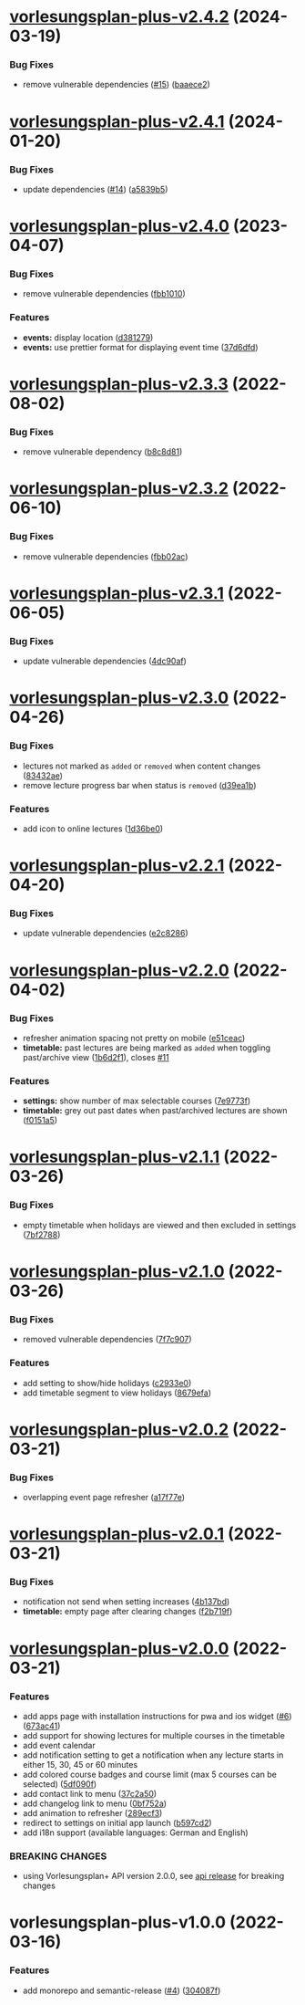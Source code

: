 # [vorlesungsplan-plus-v2.4.2](https://github.com/larsrickert/vorlesungsplan-plus/compare/vorlesungsplan-plus-v2.4.1...vorlesungsplan-plus-v2.4.2) (2024-03-19)


### Bug Fixes

* remove vulnerable dependencies ([#15](https://github.com/larsrickert/vorlesungsplan-plus/issues/15)) ([baaece2](https://github.com/larsrickert/vorlesungsplan-plus/commit/baaece2a613123ae477e775626544ede39e727aa))

# [vorlesungsplan-plus-v2.4.1](https://github.com/larsrickert/vorlesungsplan-plus/compare/vorlesungsplan-plus-v2.4.0...vorlesungsplan-plus-v2.4.1) (2024-01-20)


### Bug Fixes

* update dependencies ([#14](https://github.com/larsrickert/vorlesungsplan-plus/issues/14)) ([a5839b5](https://github.com/larsrickert/vorlesungsplan-plus/commit/a5839b53332098b4ed62585246917c1515546216))

# [vorlesungsplan-plus-v2.4.0](https://github.com/larsrickert/vorlesungsplan-plus/compare/vorlesungsplan-plus-v2.3.3...vorlesungsplan-plus-v2.4.0) (2023-04-07)


### Bug Fixes

* remove vulnerable dependencies ([fbb1010](https://github.com/larsrickert/vorlesungsplan-plus/commit/fbb1010c3e01abcbb2f3df9c8ec95f4f991852ae))


### Features

* **events:** display location ([d381279](https://github.com/larsrickert/vorlesungsplan-plus/commit/d381279a1ccae006687d4990bfe9d819bb8ed0f7))
* **events:** use prettier format for displaying event time ([37d6dfd](https://github.com/larsrickert/vorlesungsplan-plus/commit/37d6dfd5c274b9cf2fa24e318f037efb2339d295))

# [vorlesungsplan-plus-v2.3.3](https://github.com/larsrickert/vorlesungsplan-plus/compare/vorlesungsplan-plus-v2.3.2...vorlesungsplan-plus-v2.3.3) (2022-08-02)


### Bug Fixes

* remove vulnerable dependency ([b8c8d81](https://github.com/larsrickert/vorlesungsplan-plus/commit/b8c8d81e0b13c5a207358520ef6b68f83d22c9f1))

# [vorlesungsplan-plus-v2.3.2](https://github.com/larsrickert/vorlesungsplan-plus/compare/vorlesungsplan-plus-v2.3.1...vorlesungsplan-plus-v2.3.2) (2022-06-10)


### Bug Fixes

* remove vulnerable dependencies ([fbb02ac](https://github.com/larsrickert/vorlesungsplan-plus/commit/fbb02ac95158be02a8c2806738e76e630efe9bdc))

# [vorlesungsplan-plus-v2.3.1](https://github.com/larsrickert/vorlesungsplan-plus/compare/vorlesungsplan-plus-v2.3.0...vorlesungsplan-plus-v2.3.1) (2022-06-05)


### Bug Fixes

* update vulnerable dependencies ([4dc90af](https://github.com/larsrickert/vorlesungsplan-plus/commit/4dc90af1a4c30bbbbea8981f7faac889e178a34d))

# [vorlesungsplan-plus-v2.3.0](https://github.com/larsrickert/vorlesungsplan-plus/compare/vorlesungsplan-plus-v2.2.1...vorlesungsplan-plus-v2.3.0) (2022-04-26)


### Bug Fixes

* lectures not marked as `added` or `removed` when content changes ([83432ae](https://github.com/larsrickert/vorlesungsplan-plus/commit/83432aee10df829bc97221beb434b2959b7231b2))
* remove lecture progress bar when status is `removed` ([d39ea1b](https://github.com/larsrickert/vorlesungsplan-plus/commit/d39ea1b7985a8c48a75e9d89f15a3f326572d457))


### Features

* add icon to online lectures ([1d36be0](https://github.com/larsrickert/vorlesungsplan-plus/commit/1d36be0d37dc9afe2b3c1d48a7b61cc5d53ea46e))

# [vorlesungsplan-plus-v2.2.1](https://github.com/larsrickert/vorlesungsplan-plus/compare/vorlesungsplan-plus-v2.2.0...vorlesungsplan-plus-v2.2.1) (2022-04-20)


### Bug Fixes

* update vulnerable dependencies ([e2c8286](https://github.com/larsrickert/vorlesungsplan-plus/commit/e2c8286449f54447f87589ffde83e8d1ca07ea7a))

# [vorlesungsplan-plus-v2.2.0](https://github.com/larsrickert/vorlesungsplan-plus/compare/vorlesungsplan-plus-v2.1.1...vorlesungsplan-plus-v2.2.0) (2022-04-02)


### Bug Fixes

* refresher animation spacing not pretty on mobile ([e51ceac](https://github.com/larsrickert/vorlesungsplan-plus/commit/e51ceacd7f319607d59cfae2430588dbaf3e1960))
* **timetable:** past lectures are being marked as `added` when toggling past/archive view ([1b6d2f1](https://github.com/larsrickert/vorlesungsplan-plus/commit/1b6d2f1ed5484401be9f60f76ead9eeec8211c74)), closes [#11](https://github.com/larsrickert/vorlesungsplan-plus/issues/11)


### Features

* **settings:** show number of max selectable courses ([7e9773f](https://github.com/larsrickert/vorlesungsplan-plus/commit/7e9773faf968c8aee76e4e5e75fd35a8ae842675))
* **timetable:** grey out past dates when past/archived lectures are shown ([f0151a5](https://github.com/larsrickert/vorlesungsplan-plus/commit/f0151a5e75ad507f68615e18cf405617f1755eaa))

# [vorlesungsplan-plus-v2.1.1](https://github.com/larsrickert/vorlesungsplan-plus/compare/vorlesungsplan-plus-v2.1.0...vorlesungsplan-plus-v2.1.1) (2022-03-26)


### Bug Fixes

* empty timetable when holidays are viewed and then excluded in settings ([7bf2788](https://github.com/larsrickert/vorlesungsplan-plus/commit/7bf27886146b98f26cfec49ebd1f052fbf9a18b0))

# [vorlesungsplan-plus-v2.1.0](https://github.com/larsrickert/vorlesungsplan-plus/compare/vorlesungsplan-plus-v2.0.2...vorlesungsplan-plus-v2.1.0) (2022-03-26)


### Bug Fixes

* removed vulnerable dependencies ([7f7c907](https://github.com/larsrickert/vorlesungsplan-plus/commit/7f7c907f7b072bf22be9e69ad52718b955b72f3a))


### Features

* add setting to show/hide holidays ([c2933e0](https://github.com/larsrickert/vorlesungsplan-plus/commit/c2933e071e876deea5e7d7ae678540ad045d0ee3))
* add timetable segment to view holidays ([8679efa](https://github.com/larsrickert/vorlesungsplan-plus/commit/8679efaec103221e1c5ffcb94e6a296ddf01b1ca))

# [vorlesungsplan-plus-v2.0.2](https://github.com/larsrickert/vorlesungsplan-plus/compare/vorlesungsplan-plus-v2.0.1...vorlesungsplan-plus-v2.0.2) (2022-03-21)


### Bug Fixes

* overlapping event page refresher ([a17f77e](https://github.com/larsrickert/vorlesungsplan-plus/commit/a17f77eef30fe7011a587b4f4870300e8d13ed43))

# [vorlesungsplan-plus-v2.0.1](https://github.com/larsrickert/vorlesungsplan-plus/compare/vorlesungsplan-plus-v2.0.0...vorlesungsplan-plus-v2.0.1) (2022-03-21)


### Bug Fixes

* notification not send when setting increases ([4b137bd](https://github.com/larsrickert/vorlesungsplan-plus/commit/4b137bd230ad8a722d0dd7f8c359dbf6e1779b7f))
* **timetable:** empty page after clearing changes ([f2b719f](https://github.com/larsrickert/vorlesungsplan-plus/commit/f2b719f3e32381927e93ab68b57b9f8db5418ade))

# [vorlesungsplan-plus-v2.0.0](https://github.com/larsrickert/vorlesungsplan-plus/compare/vorlesungsplan-plus-v1.0.0...vorlesungsplan-plus-v2.0.0) (2022-03-21)


### Features

* add apps page with installation instructions for pwa and ios widget ([#6](https://github.com/larsrickert/vorlesungsplan-plus/issues/6)) ([673ac41](https://github.com/larsrickert/vorlesungsplan-plus/commit/673ac4113ce7b8acd3d89f5371c0d3522fa71868))
* add support for showing lectures for multiple courses in the timetable
* add event calendar
* add notification setting to get a notification when any lecture starts in either 15, 30, 45 or 60 minutes
* add colored course badges and course limit (max 5 courses can be selected) ([5df090f](https://github.com/larsrickert/vorlesungsplan-plus/commit/5df090fbd820236b0f4567121810f1b0160b531e))
* add contact link to menu ([37c2a50](https://github.com/larsrickert/vorlesungsplan-plus/commit/37c2a50a89a5dd70cf999c836f9b83cfda1f7f1f))
* add changelog link to menu ([0bf752a](https://github.com/larsrickert/vorlesungsplan-plus/commit/0bf752aaddabd8aa084a45b341c6faae81772b66))
* add animation to refresher ([289ecf3](https://github.com/larsrickert/vorlesungsplan-plus/commit/289ecf355d73029d56a5f4ea3fdba0ee7da7a61c))
* redirect to settings on initial app launch ([b597cd2](https://github.com/larsrickert/vorlesungsplan-plus/commit/b597cd239caea7c972693296f8669d54817f3a56))
* add i18n support (available languages: German and English)


### BREAKING CHANGES

* using Vorlesungsplan+ API version 2.0.0, see [api release](https://github.com/larsrickert/vorlesungsplan-plus/releases/tag/vorlesungsplan-plus-api-v2.0.0) for breaking changes

# vorlesungsplan-plus-v1.0.0 (2022-03-16)


### Features

* add monorepo and semantic-release ([#4](https://github.com/larsrickert/vorlesungsplan-plus/issues/4)) ([304087f](https://github.com/larsrickert/vorlesungsplan-plus/commit/304087f38b11b8c11336286f0463da03907b08b5))
